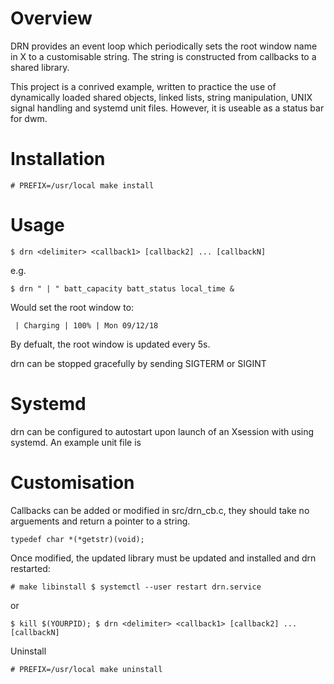 Overview
========

DRN provides an event loop which periodically sets the root window name in X to
a customisable string. The string is constructed from callbacks to a shared
library.

This project is a conrived example, written to practice the use of dynamically
loaded shared objects, linked lists, string manipulation, UNIX signal handling
and systemd unit files. However, it is useable as a status bar for dwm.

Installation
============

`# PREFIX=/usr/local make install`

Usage
=====

`$ drn <delimiter> <callback1> [callback2] ... [callbackN]`

e.g.

`$ drn " | " batt_capacity batt_status local_time &`

Would set the root window to:

` | Charging | 100% | Mon 09/12/18`

By defualt, the root window is updated every 5s.

drn can be stopped gracefully by sending SIGTERM or SIGINT

Systemd
=======

drn can be configured to autostart upon launch of an Xsession with using
systemd. An example unit file is


Customisation
=============

Callbacks can be added or modified in src/drn_cb.c, they should take no
arguements and return a pointer to a string.

`typedef char *(*getstr)(void);`

Once modified, the updated library must be updated and installed and drn restarted:

`# make libinstall
$ systemctl --user restart drn.service`

or

`$ kill $(YOURPID);
$ drn <delimiter> <callback1> [callback2] ... [callbackN]`

Uninstall

`# PREFIX=/usr/local make uninstall`








